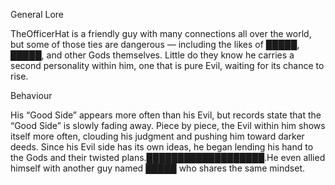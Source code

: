 General Lore
	
 TheOfficerHat is a friendly guy with many connections all over the world, but some of those ties are dangerous — including the likes of █████, █████, and other Gods themselves.
 Little do they know he carries a second personality within him, one that is pure Evil, waiting for its chance to rise.

Behaviour				

 His “Good Side” appears more often than his Evil, but records state that the “Good Side” is slowly fading away. Piece by piece, the Evil within him shows itself more often, clouding his judgment and pushing him toward darker deeds.
 Since his Evil side has its own ideas, he began lending his hand to the Gods and their twisted plans.███████████████████.He even allied himself with another guy named █████ who shares the same mindset.
